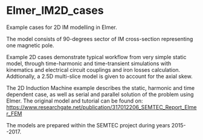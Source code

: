 # Elmer_IM2D_cases
Example cases for 2D IM modelling in Elmer.

The model consists of 90-degrees sector of IM cross-section representing one 
magnetic pole. 

Example 2D cases demonstrate typical workflow from very simple static model, through time-harmonic and time-transient simulations with kinematics and electrical circuit couplings and iron losses calculation. Addtionally, a 2.5D multi-slice model is given to account for the axial skew. 

The 2D Induction Machine example describes the static, harmonic and time dependent case, as well as serial and parallel solution of the problem using Elmer. The original model and tutorial can be found on: https://www.researchgate.net/publication/317012206_SEMTEC_Report_Elmer_FEM

The models are prepared within the SEMTEC project during years 2015--2017.
